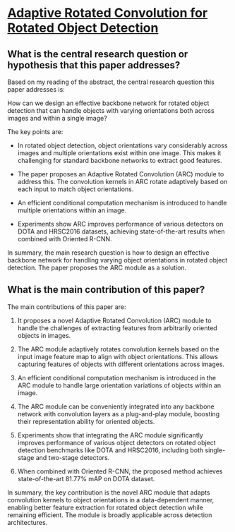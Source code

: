 # [Adaptive Rotated Convolution for Rotated Object Detection](https://arxiv.org/abs/2303.07820)

## What is the central research question or hypothesis that this paper addresses?

 Based on my reading of the abstract, the central research question this paper addresses is: 

How can we design an effective backbone network for rotated object detection that can handle objects with varying orientations both across images and within a single image?

The key points are:

- In rotated object detection, object orientations vary considerably across images and multiple orientations exist within one image. This makes it challenging for standard backbone networks to extract good features. 

- The paper proposes an Adaptive Rotated Convolution (ARC) module to address this. The convolution kernels in ARC rotate adaptively based on each input to match object orientations. 

- An efficient conditional computation mechanism is introduced to handle multiple orientations within an image.

- Experiments show ARC improves performance of various detectors on DOTA and HRSC2016 datasets, achieving state-of-the-art results when combined with Oriented R-CNN.

In summary, the main research question is how to design an effective backbone network for handling varying object orientations in rotated object detection. The paper proposes the ARC module as a solution.


## What is the main contribution of this paper?

 The main contributions of this paper are:

1. It proposes a novel Adaptive Rotated Convolution (ARC) module to handle the challenges of extracting features from arbitrarily oriented objects in images. 

2. The ARC module adaptively rotates convolution kernels based on the input image feature map to align with object orientations. This allows capturing features of objects with different orientations across images.

3. An efficient conditional computation mechanism is introduced in the ARC module to handle large orientation variations of objects within an image. 

4. The ARC module can be conveniently integrated into any backbone network with convolution layers as a plug-and-play module, boosting their representation ability for oriented objects.

5. Experiments show that integrating the ARC module significantly improves performance of various object detectors on rotated object detection benchmarks like DOTA and HRSC2016, including both single-stage and two-stage detectors.

6. When combined with Oriented R-CNN, the proposed method achieves state-of-the-art 81.77% mAP on DOTA dataset.

In summary, the key contribution is the novel ARC module that adapts convolution kernels to object orientations in a data-dependent manner, enabling better feature extraction for rotated object detection while remaining efficient. The module is broadly applicable across detection architectures.
